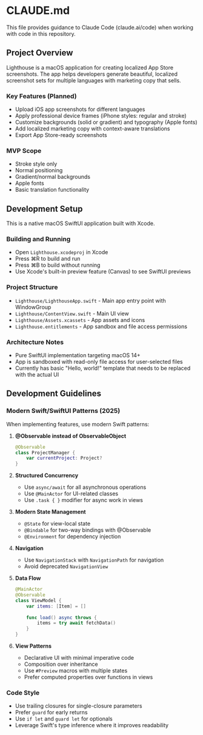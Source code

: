 # CLAUDE.md

This file provides guidance to Claude Code (claude.ai/code) when working with code in this repository.

## Project Overview

Lighthouse is a macOS application for creating localized App Store screenshots. The app helps developers generate beautiful, localized screenshot sets for multiple languages with marketing copy that sells.

### Key Features (Planned)
- Upload iOS app screenshots for different languages
- Apply professional device frames (iPhone styles: regular and stroke)
- Customize backgrounds (solid or gradient) and typography (Apple fonts)
- Add localized marketing copy with context-aware translations
- Export App Store-ready screenshots

### MVP Scope
- Stroke style only
- Normal positioning
- Gradient/normal backgrounds
- Apple fonts
- Basic translation functionality

## Development Setup

This is a native macOS SwiftUI application built with Xcode.

### Building and Running
- Open `Lighthouse.xcodeproj` in Xcode
- Press ⌘R to build and run
- Press ⌘B to build without running
- Use Xcode's built-in preview feature (Canvas) to see SwiftUI previews

### Project Structure
- `Lighthouse/LighthouseApp.swift` - Main app entry point with WindowGroup
- `Lighthouse/ContentView.swift` - Main UI view
- `Lighthouse/Assets.xcassets` - App assets and icons
- `Lighthouse.entitlements` - App sandbox and file access permissions

### Architecture Notes
- Pure SwiftUI implementation targeting macOS 14+
- App is sandboxed with read-only file access for user-selected files
- Currently has basic "Hello, world!" template that needs to be replaced with the actual UI

## Development Guidelines

### Modern Swift/SwiftUI Patterns (2025)

When implementing features, use modern Swift patterns:

1. **@Observable instead of ObservableObject**
   ```swift
   @Observable
   class ProjectManager {
       var currentProject: Project?
   }
   ```

2. **Structured Concurrency**
   - Use `async/await` for all asynchronous operations
   - Use `@MainActor` for UI-related classes
   - Use `.task { }` modifier for async work in views

3. **Modern State Management**
   - `@State` for view-local state
   - `@Bindable` for two-way bindings with @Observable
   - `@Environment` for dependency injection

4. **Navigation**
   - Use `NavigationStack` with `NavigationPath` for navigation
   - Avoid deprecated `NavigationView`

5. **Data Flow**
   ```swift
   @MainActor
   @Observable
   class ViewModel {
       var items: [Item] = []
       
       func load() async throws {
           items = try await fetchData()
       }
   }
   ```

6. **View Patterns**
   - Declarative UI with minimal imperative code
   - Composition over inheritance
   - Use `#Preview` macros with multiple states
   - Prefer computed properties over functions in views

### Code Style
- Use trailing closures for single-closure parameters
- Prefer `guard` for early returns
- Use `if let` and `guard let` for optionals
- Leverage Swift's type inference where it improves readability